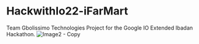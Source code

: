 # HackwithIo22-iFarMart
Team Gbolissimo Technologies Project for the Google IO Extended Ibadan Hackathon.
![Image2 - Copy](https://user-images.githubusercontent.com/14265696/178831274-32fde0d0-5940-41b0-b5cd-8b9a22d797e3.jpg)
